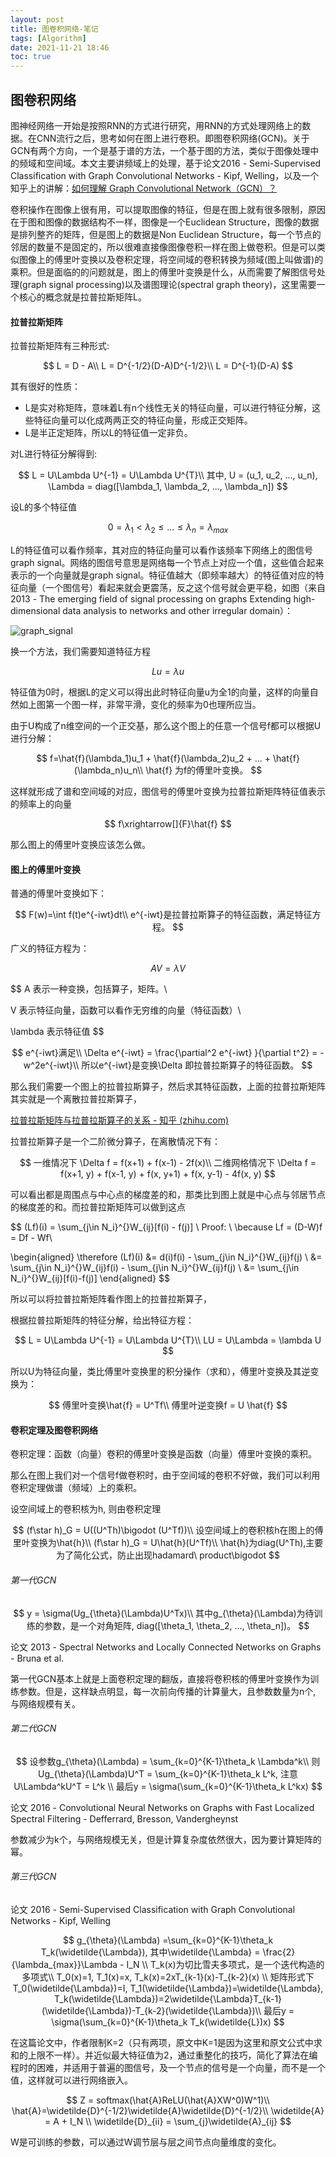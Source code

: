 ```yaml
---
layout: post
title: 图卷积网络-笔记
tags: [Algorithm]
date: 2021-11-21 18:46
toc: true
---
```


## 图卷积网络

图神经网络一开始是按照RNN的方式进行研究，用RNN的方式处理网络上的数据。在CNN流行之后，思考如何在图上进行卷积。即图卷积网络(GCN)。关于GCN有两个方向，一个是基于谱的方法，一个基于图的方法，类似于图像处理中的频域和空间域。本文主要讲频域上的处理，基于论文2016 - Semi-Supervised Classification with Graph Convolutional Networks - Kipf, Welling，以及一个知乎上的讲解：[如何理解 Graph Convolutional Network（GCN）？](https://www.zhihu.com/question/54504471/answer/332657604)

卷积操作在图像上很有用，可以提取图像的特征，但是在图上就有很多限制，原因在于图和图像的数据结构不一样，图像是一个Euclidean Structure，图像的数据是排列整齐的矩阵，但是图上的数据是Non Euclidean Structure，每一个节点的邻居的数量不是固定的，所以很难直接像图像卷积一样在图上做卷积。但是可以类似图像上的傅里叶变换以及卷积定理，将空间域的卷积转换为频域(图上叫做谱)的乘积。但是面临的的问题就是，图上的傅里叶变换是什么，从而需要了解图信号处理(graph signal processing)以及谱图理论(spectral graph theory)，这里需要一个核心的概念就是拉普拉斯矩阵L。

#### 拉普拉斯矩阵

拉普拉斯矩阵有三种形式:

$$
L = D - A\\
L = D^{-1/2}(D-A)D^{-1/2}\\
L = D^{-1}(D-A)
$$

其有很好的性质：

- L是实对称矩阵，意味着L有n个线性无关的特征向量，可以进行特征分解，这些特征向量可以化成两两正交的特征向量，形成正交矩阵。
- L是半正定矩阵，所以L的特征值一定非负。

对L进行特征分解得到:

$$
L = U\Lambda U^{-1} = U\Lambda U^{T}\\
其中, U = (u_1, u_2, ..., u_n), \Lambda = diag([\lambda_1, \lambda_2, ..., \lambda_n])
$$

设L的多个特征值

$$
0 = \lambda_1 < \lambda_2 \leq ... \leq \lambda_n = \lambda_{max}
$$

L的特征值可以看作频率，其对应的特征向量可以看作该频率下网络上的图信号graph signal。网络的图信号意思是网络每一个节点上对应一个值，这些值合起来表示的一个向量就是graph signal。特征值越大（即频率越大）的特征值对应的特征向量（一个图信号）看起来就会更震荡，反之这个信号就会更平稳，如图（来自2013 - The emerging field of signal processing on graphs Extending high-dimensional data analysis to networks and other irregular domain）：

![graph_signal](../../../../assets/img/algorithm/graph_signal.PNG)

换一个方法，我们需要知道特征方程

$$
Lu=\lambda u
$$

特征值为0时，根据L的定义可以得出此时特征向量u为全1的向量，这样的向量自然如上图第一个图一样，非常平滑，变化的频率为0也理所应当。

由于U构成了n维空间的一个正交基，那么这个图上的任意一个信号f都可以根据U进行分解：

$$
f=\hat{f}(\lambda_1)u_1 + \hat{f}(\lambda_2)u_2 + ... + \hat{f}(\lambda_n)u_n\\
\hat{f} 为f的傅里叶变换。
$$

这样就形成了谱和空间域的对应，图信号的傅里叶变换为拉普拉斯矩阵特征值表示的频率上的向量

$$
f\xrightarrow[]{F}\hat{f}
$$

那么图上的傅里叶变换应该怎么做。

#### 图上的傅里叶变换

普通的傅里叶变换如下：

$$
F(w)=\int f(t)e^{-iwt}dt\\
e^{-iwt}是拉普拉斯算子的特征函数，满足特征方程。
$$

广义的特征方程为：

$$
AV = \lambda V
$$

$$
A 表示一种变换，包括算子，矩阵。\\

V 表示特征向量，函数可以看作无穷维的向量（特征函数）\\

\lambda 表示特征值
$$

$$
e^{-iwt}满足\\
\Delta e^{-iwt} = \frac{\partial^2 e^{-iwt} }{\partial t^2} = -w^2e^{-iwt}\\
所以e^{-iwt}是变换\Delta 即拉普拉斯算子的特征函数。
$$

那么我们需要一个图上的拉普拉斯算子，然后求其特征函数，上面的拉普拉斯矩阵其实就是一个离散拉普拉斯算子，

[拉普拉斯矩阵与拉普拉斯算子的关系 - 知乎 (zhihu.com)](https://zhuanlan.zhihu.com/p/85287578)

拉普拉斯算子是一个二阶微分算子，在离散情况下有：

$$
一维情况下 \Delta f = f(x+1) + f(x-1) - 2f(x)\\
二维网格情况下 \Delta f = f(x+1, y) + f(x-1, y) + f(x, y+1) + f(x, y-1) - 4f(x, y)
$$

可以看出都是周围点与中心点的梯度差的和，那类比到图上就是中心点与邻居节点的梯度差的和。而拉普拉斯矩阵可以做到这点

$$
(Lf)(i) = \sum_{j\in N_i}^{}W_{ij}[f(i) - f(j)] \\
Proof: \\
\because  Lf = (D-W)f = Df - Wf\\

\begin{aligned}
\therefore (Lf)(i) &= d(i)f(i) - \sum_{j\in N_i}^{}W_{ij}f(j) \\
&= \sum_{j\in N_i}^{}W_{ij}f(i) - \sum_{j\in N_i}^{}W_{ij}f(j) \\
&= \sum_{j\in N_i}^{}W_{ij}[f(i)-f(j)]
\end{aligned}
$$

所以可以将拉普拉斯矩阵看作图上的拉普拉斯算子，

根据拉普拉斯矩阵的特征分解，给出特征方程：

$$
L = U\Lambda U^{-1} = U\Lambda U^{T}\\
LU = U\Lambda = \lambda U
$$

所以U为特征向量，类比傅里叶变换里的积分操作（求和），傅里叶变换及其逆变换为：

$$
傅里叶变换\hat{f} = U^Tf\\
傅里叶逆变换f = U \hat{f}
$$

#### 卷积定理及图卷积网络

卷积定理：函数（向量）卷积的傅里叶变换是函数（向量）傅里叶变换的乘积。

那么在图上我们对一个信号f做卷积时，由于空间域的卷积不好做，我们可以利用卷积定理做谱（频域）上的乘积。

设空间域上的卷积核为h, 则由卷积定理

$$
(f\star h)_G = U((U^Th)\bigodot (U^Tf))\\
设空间域上的卷积核h在图上的傅里叶变换为\hat{h}\\
(f\star h)_G = U\hat{h}(U^Tf)\\
\hat{h}为diag(U^Th),主要为了简化公式，防止出现hadamard\ product\bigodot
$$

###### 第一代GCN

$$
y = \sigma(Ug_{\theta}(\Lambda)U^Tx)\\
其中g_{\theta}(\Lambda)为待训练的参数，是一个对角矩阵, diag([\theta_1, \theta_2, ..., \theta_n])。
$$

论文 2013 - Spectral Networks and Locally Connected Networks on Graphs - Bruna et al.

第一代GCN基本上就是上面卷积定理的翻版，直接将卷积核的傅里叶变换作为训练参数。但是，这样缺点明显，每一次前向传播的计算量大，且参数数量为n个, 与网络规模有关。

###### 第二代GCN

$$
设参数g_{\theta}(\Lambda) = \sum_{k=0}^{K-1}\theta_k \Lambda^k\\
则Ug_{\theta}(\Lambda)U^T = \sum_{k=0}^{K-1}\theta_k L^k, 注意U\Lambda^kU^T = L^k \\
最后y = \sigma(\sum_{k=0}^{K-1}\theta_k L^kx)
$$

论文 2016 - Convolutional Neural Networks on Graphs with Fast Localized Spectral Filtering - Defferrard, Bresson, Vandergheynst

参数减少为k个，与网络规模无关，但是计算复杂度依然很大，因为要计算矩阵的幂。

###### 第三代GCN

论文 2016 - Semi-Supervised Classification with Graph Convolutional Networks - Kipf, Welling

$$
g_{\theta}(\Lambda) =\sum_{k=0}^{K-1}\theta_k T_k(\widetilde{\Lambda}), 其中\widetilde{\Lambda} = \frac{2}{\lambda_{max}}\Lambda - I_N \\
T_k(x)为切比雪夫多项式，是一个迭代构造的多项式\\
T_0(x)=1, T_1(x)=x, T_k(x)=2xT_{k-1}(x)-T_{k-2}(x) \\
矩阵形式下T_0(\widetilde{\Lambda})=I, T_1(\widetilde{\Lambda})=\widetilde{\Lambda}, T_k(\widetilde{\Lambda})=2\widetilde{\Lambda}T_{k-1}(\widetilde{\Lambda})-T_{k-2}(\widetilde{\Lambda})\\
最后y = \sigma(\sum_{k=0}^{K-1}\theta_k T_k(\widetilde{L})x)
$$

在这篇论文中，作者限制K=2（只有两项，原文中K=1是因为这里和原文公式中求和的上限不一样）。并近似最大特征值为2，通过重整化的技巧，简化了算法在编程时的困难，并适用于普遍的图信号，及一个节点的信号是一个向量，而不是一个值，这样就可以进行网络嵌入。

$$
Z = softmax(\hat{A}ReLU(\hat{A}XW^0)W^1)\\
\hat{A}=\widetilde{D}^{-1/2}\widetilde{A}\widetilde{D}^{-1/2}\\
\widetilde{A} = A + I_N \\
\widetilde{D}_{ii} = \sum_{j}\widetilde{A}_{ij}
$$

W是可训练的参数，可以通过W调节层与层之间节点向量维度的变化。